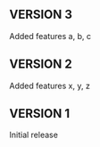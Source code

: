 ## VERSION 3
Added features a, b, c

## VERSION 2
Added features x, y, z

## VERSION 1
Initial release